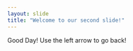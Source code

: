 ```yaml
---
layout: slide
title: "Welcome to our second slide!"
---
```

Good Day!
Use the left arrow to go back!
